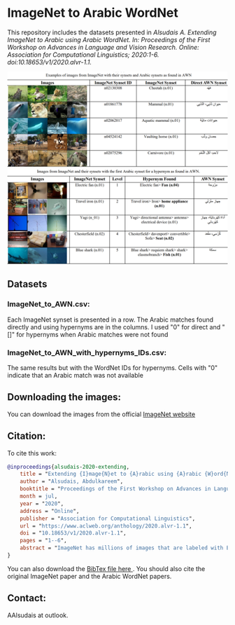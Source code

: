 # ImageNet to Arabic WordNet 

This repository includes the datasets presented in *Alsudais A. Extending ImageNet to Arabic using Arabic WordNet. In: Proceedings of the First Workshop on Advances in Language and Vision Research. Online: Association for Computational Linguistics; 2020:1-6. doi:10.18653/v1/2020.alvr-1.1.*

![Images directly](https://github.com/alsudais/ImageNet_to_AWN/blob/master/ImageNet_to_AWN_direct.PNG )
![Images using hypernyms](https://github.com/alsudais/ImageNet_to_AWN/blob/master/ImageNet_to_AWN_hypernyms.PNG )



## Datasets 
### ImageNet_to_AWN.csv: 
Each ImageNet synset is presented in a row. The Arabic matches found directly and using hypernyms are in the columns. I used "0" for direct and "[]" for hypernyms when Arabic matches were not found 

### ImageNet_to_AWN_with_hypernyms_IDs.csv:
The same results but with the WordNet IDs for hypernyms. Cells with "0" indicate that an Arabic match was not available  

## Downloading the images: 
You can download the images from the official  [ImageNet website](http://image-net.org/download)

## Citation:
To cite this work:
```bibtex
@inproceedings{alsudais-2020-extending,
    title = "Extending {I}mage{N}et to {A}rabic using {A}rabic {W}ord{N}et",
    author = "Alsudais, Abdulkareem",
    booktitle = "Proceedings of the First Workshop on Advances in Language and Vision Research",
    month = jul,
    year = "2020",
    address = "Online",
    publisher = "Association for Computational Linguistics",
    url = "https://www.aclweb.org/anthology/2020.alvr-1.1",
    doi = "10.18653/v1/2020.alvr-1.1",
    pages = "1--6",
    abstract = "ImageNet has millions of images that are labeled with English WordNet synsets. This paper investigates the extension of ImageNet to Arabic using Arabic WordNet. The objective is to discover if Arabic synsets can be found for synsets used in ImageNet. The primary finding is the identification of Arabic synsets for 1,219 of the 21,841 synsets used in ImageNet, which represents 1.1 million images. By leveraging the parent-child structure of synsets in ImageNet, this dataset is extended to 10,462 synsets (and 7.1 million images) that have an Arabic label, which is either a match or a direct hypernym, and to 17,438 synsets (and 11 million images) when a hypernym of a hypernym is included. When all hypernyms for a node are considered, an Arabic synset is found for all but four synsets. This represents the major contribution of this work: a dataset of images that have Arabic labels for 99.9{\%} of the images in ImageNet.",
}
```
You can also download the [BibTex file here ](https://www.aclweb.org/anthology/2020.alvr-1.1.bib). You should also cite the original ImageNet paper and the Arabic WordNet papers. 

## Contact:
AAlsudais at outlook. 
